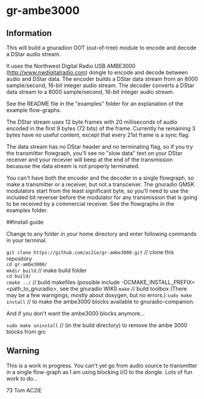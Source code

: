 gr-ambe3000
===========
## Information

This will build a gnuradion OOT (out-of-tree) module to encode and decode a DStar audio stream.

It uses the Northwest Digital Radio USB AMBE3000 (http://www.nwdigitalradio.com) dongle to encode and decode between audio and DStar data. The encoder builds a DStar data stream from an 8000 sample/second, 16-bit integer audio stream. The decoder converts a DStar data stream to a 8000 sample/second, 16-bit integer audio stream.

See the README file in the "examples" folder for an explanation of the example flow-graphs.

The DStar stream uses 12 byte frames with 20 milliseconds of audio encoded in the first 9 bytes (72 bits) of the frame. Currently he remaining 3 bytes have no useful content, except that every 21st frame is a sync flag.

The data stream has no DStar header and no terminating flag, so if you try the transmitter flowgraph, you'll see no "slow data" text on your DStar receiver and your recevier will beep at the end of the transmission becasuse the data streem is not properly terminated.

You can't have both the encoder and the decoder in a single flowgraph, so make a transmitter or a receiver, but not a transceiver. The gnuradio GMSK modulators start from the least significant byte, so you'll need to use the included bit reverser before the modulator for any transmission that is going to be received by a commercial receiver. See the flowgraphs in the examples folder.

##Install guide 

Change to any folder in your home directory and enter following commands in your terminal.

`git clone https://github.com/ac2ie/gr-ambe3000.git` // clone this repository  
`cd gr-ambe3000/`  
`mkdir build` // make build folder  
`cd build/`  
`cmake ../` // build makefiles (possible include -DCMAKE_INSTALL_PREFIX=<path_to_gnuradio>, see the gnuradio WIKI)
`make` // build toolbox (There may be a few warngings, mostly about doxygen, but no errors.)
`sudo make install` // to make the ambe3000 blocks available to gnuradio-companion.

And if you don't want the ambe3000 blocks anymore...

`sudo make uninstall` // (in the build directory) to remove the ambe 3000 blocks from grc

## Warning

This is a work in progress. You can't yet go from audio source to transmitter in a single flow-graph as I am using blocking I/O to the dongle. Lots of fun work to do...

73 Tom AC2IE
